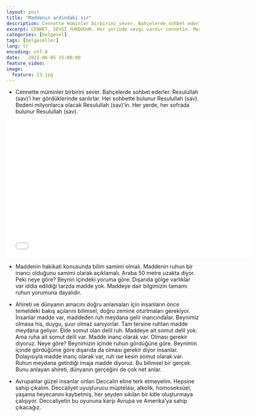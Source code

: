 ```yaml
---
layout: post
title: "Maddenin ardındaki sır"
description: Cennette müminler birbirini sever. Bahçelerde sohbet ederler. Resulullah (sav)’i her gördüklerinde sarılırlar.
excerpt: CENNET, SEVGİ YURDUDUR. Her yerinde sevgi vardır cennetin. Mesela kuşlar insanı sever, dostturlar, gelir şekerlik yapar, kendini sevdirmeye çalışır.
categories: [belgesel]
tags: [belgeseller]
lang: tr
encoding: utf-8
date:   2021-06-05 15:00:00
feature_video: 
image:
  feature: 23.jpg
---
```


- Cennette müminler birbirini sever. Bahçelerde sohbet ederler. Resulullah (sav)’i her gördüklerinde sarılırlar. Her sohbette bulunur Resulullah (sav). Bedeni milyonlarca olacak Resulullah (sav)’in. Her yerde, her sofrada bulunur Resulullah (sav).

<div class="responsive-wrap">
<iframe src="//vidmoly.to/embed-f8hnkbsx2xlk.html" scrolling="no" frameborder="0" width="640" height="360" allowfullscreen="true" webkitallowfullscreen="true" mozallowfullscreen="true"></iframe>
</div>

- Maddenin hakikati konusunda bilim samimi olmalı. Maddenin ruhun bir inancı olduğunu samimi olarak açıklamalı. Araba 50 metre uzakta diyor. Peki neye göre? Beynin içindeki yoruma göre. Dışarıda gölge varlıklar var iddia edildiği tarzda madde yok. Maddeye dair bilgimizin tamamı ruhun yorumuna dayalıdır.

- Ahireti ve dünyanın amacını doğru anlamaları için insanların önce temeldeki bakış açılarını bilimsel, doğru zemine oturtmaları gerekiyor. İnsanlar madde var, maddeden ruh meydana gelir inancındalar. Beynimiz olmasa his, duygu, şuur olmaz sanıyorlar. Tam tersine ruhtan madde meydana geliyor. Elde somut olan delil ruh. Maddeye ait somut delil yok. Ama ruha ait somut delil var. Madde inanç olarak var. Olması gerekir diyoruz. Neye göre? Beynimizin içinde ruhun gördüğüne göre. Beynimin içinde gördüğüme göre dışarıda da olması gerekir diyor insanlar. Dolayısıyla madde inanç olarak var, ruh ise kesin somut olarak var. Ruhun meydana getirdiği imaja madde diyoruz. Bu bilimsel bir gerçek. Bunu anlayan ahireti, dünyanın gerçeğini de çok net anlar. 

- Avrupalılar güzel insanlar onları Deccalin eline terk etmeyelim. Hepsine sahip çıkalım. Deccaliyet uyuşturucu müptelası, alkolik, homoseksüel, yaşama heyecanını kaybetmiş, her şeyden sıkılan bir kitle oluşturmaya çalışıyor. Deccaliyetin bu oyununa karşı Avrupa ve Amerika’ya sahip çıkacağız.

